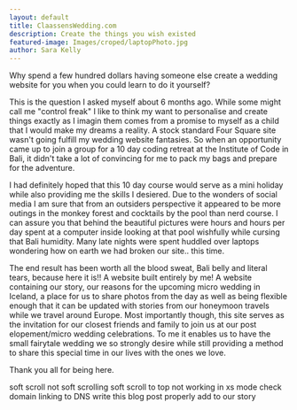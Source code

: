 ```yaml
---
layout: default
title: ClaassensWedding.com
description: Create the things you wish existed
featured-image: Images/croped/laptopPhoto.jpg
author: Sara Kelly
---
```

Why spend a few hundred dollars having someone else create a wedding website for you when you could learn
 to do it yourself?

This is the question I asked myself about 6 months ago. While some might call me "control freak" I like to think my want to personalise and create things exactly as I imagin them comes from a promise to myself as a child that I would make my dreams a reality. A stock standard Four Square site wasn't going fulfill my wedding website fantasies. So when an opportunity came up to join a group for a 10 day coding retreat at the Institute of Code in Bali, it didn't take a lot of convincing for me to pack my bags and prepare for the adventure.


 I had definitely hoped that this 10 day course would serve as a mini holiday while also providing me the skills I desiered. Due to the wonders of social media I am sure that from an outsiders perspective it appeared to be more outings in the monkey forest and cocktails by the pool than nerd course. I can assure you that behind the beautiful pictures were hours and hours per day spent at a computer inside looking at that pool wishfully while cursing that Bali humidity. Many late nights were spent huddled over laptops wondering how on earth we had broken our site.. this time.


 The end result has been worth all the blood sweat, Bali belly and literal tears, because here it is!! A website built entirely by me! A website containing our story, our reasons for the upcoming micro wedding in Iceland, a place for us to share photos from the day as well as being flexible enough that it can be updated with stories from our honeymoon travels while we travel around Europe. Most importantly though, this site serves as the invitation for our closest friends and family to join us at our post elopement/micro wedding celebrations. To me it enables us to have the small fairytale wedding we so strongly desire while still providing a method to share this special time in our lives with the ones we love.


Thank you all for being here.





soft scroll not soft scrolling
soft scroll to top not working in xs mode
check domain linking to DNS
write this blog post properly
add to our story
